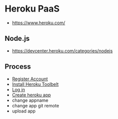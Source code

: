 # Heroku PaaS
* https://www.heroku.com/

## Node.js
* https://devcenter.heroku.com/categories/nodejs

## Process
* [Register Account](https://signup.heroku.com/)
* [Install Heroku Toolbelt](https://devcenter.heroku.com/articles/heroku-cli)
* [Log in](https://devcenter.heroku.com/articles/heroku-cli#getting-started)
* [Create heroku app](https://devcenter.heroku.com/start)
* change appname
* change app git remote
* upload app
